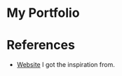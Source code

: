 # My Portfolio

# References

- [Website](https://brittanychiang.com/)
  I got the inspiration from.
